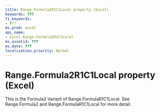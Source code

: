 ```yaml
---
title: Range.Formula2R1C1Local property (Excel)
keywords: ???
f1_keywords:
- ???
ms.prod: excel
api_name:
- Excel.Range.Formula2R1C1Local
ms.assetid: ???
ms.date: ???
localization_priority: Normal
---
```



# Range.Formula2R1C1Local property (Excel)

This is the Formula2 Variant of Range.FormulaR1C1Local. See Range.Formula2 and Range.FormulaR1C1Local for more detail.

